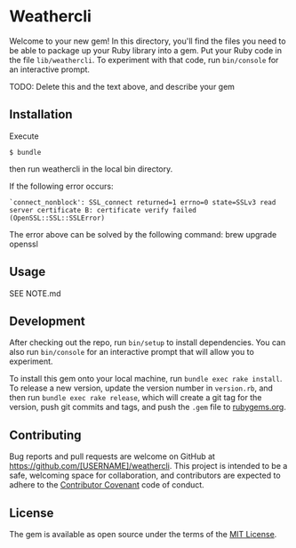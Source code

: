 # Weathercli

Welcome to your new gem! In this directory, you'll find the files you need to be able to package up your Ruby library into a gem. Put your Ruby code in the file `lib/weathercli`. To experiment with that code, run `bin/console` for an interactive prompt.

TODO: Delete this and the text above, and describe your gem

## Installation

Execute

    $ bundle

then run weathercli in the local bin directory.

If the following error occurs:

	`connect_nonblock': SSL_connect returned=1 errno=0 state=SSLv3 read server certificate B: certificate verify failed (OpenSSL::SSL::SSLError)

The error above can be solved by the following command: brew upgrade openssl
<!--
Add this line to your application's Gemfile:

```ruby
gem 'weathercli'
```

And then execute:

    $ bundle

Or install it yourself as:

    $ gem install weathercli
-->

## Usage

SEE NOTE.md 

## Development

After checking out the repo, run `bin/setup` to install dependencies. You can also run `bin/console` for an interactive prompt that will allow you to experiment.

To install this gem onto your local machine, run `bundle exec rake install`. To release a new version, update the version number in `version.rb`, and then run `bundle exec rake release`, which will create a git tag for the version, push git commits and tags, and push the `.gem` file to [rubygems.org](https://rubygems.org).

## Contributing

Bug reports and pull requests are welcome on GitHub at https://github.com/[USERNAME]/weathercli. This project is intended to be a safe, welcoming space for collaboration, and contributors are expected to adhere to the [Contributor Covenant](http://contributor-covenant.org) code of conduct.


## License

The gem is available as open source under the terms of the [MIT License](http://opensource.org/licenses/MIT).

